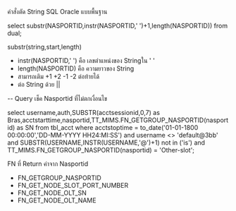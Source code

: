 
คำสั่งตัด String SQL Oracle แบบพื้นฐาน

select substr(NASPORTID,instr(NASPORTID,' ')+1,length(NASPORTID)) from dual;

substr(string,start,length)

- instr(NASPORTID,' ') คือ เลขตำแหน่งของ Stringใน  ' '
- length(NASPORTID) คือ ความยาวของ String 
- สามารถเติม +1 +2 -1 -2 ต่อท้ายได้
- ต่อ String ด้วย  || 


-- Query เช็ค Nasportid ที่ไม่ตกเงื่อนไข

select username,auth,SUBSTR(acctsessionid,0,7) as Bras,acctstarttime,nasportid,TT_MIMS.FN_GETGROUP_NASPORTID(nasportid) as SN
    from tbl_acct
    where  acctstoptime = to_date('01-01-1800 00:00:00','DD-MM-YYYY HH24:MI:SS') 
    and username <> 'default@3bb' and SUBSTR(USERNAME,INSTR(USERNAME,'@')+1) not in ('is')
    and TT_MIMS.FN_GETGROUP_NASPORTID(nasportid) = 'Other-slot';

FN ที่ Return ค่าจาก Nasportid

- FN_GETGROUP_NASPORTID
- FN_GET_NODE_SLOT_PORT_NUMBER
- FN_GET_NODE_OLT_SN
- FN_GET_NODE_OLT_NAME
